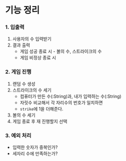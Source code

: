 # 기능 정리

### 1. 입출력
1. 사용자의 수 입력받기
2. 결과 출력
   - 게임 성공 종료 시 - 볼의 수, 스트라이크의 수
   - 게임 비정상 종료 시 
### 2. 게임 진행
1. 랜덤 수 생성
2. 스트라이크의 수 세기
    - 컴퓨터가 만든 수(:String)과, 내가 입력하는 수(:String)
    - 자릿수 비교해서 각 자리수의 번호가 일치하면 
    - ```strike```에 1을 더해준다.
3. 볼의 수 세기
4. 게임 종료 후 재 진행할지 선택

### 3. 예외 처리
- 입력한 숫자가 중복인가?
- 세자리 수에 만족하는가?